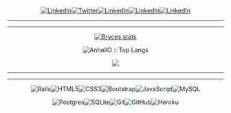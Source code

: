 
<div align="center">

<a href="https://www.codewars.com/users/bwbolt"><img alt="LinkedIn" src="https://img.shields.io/badge/Codewars-B1361E?style=for-the-badge&logo=codewars&logoColor=grey"/></a><a href="https://twitter.com/BryceWein1"><img alt="Twitter" src="https://img.shields.io/badge/Twitter-%231DA1F2.svg?style=for-the-badge&logo=Twitter&logoColor=white"/></a><a href="https://www.linkedin.com/in/bryce-wein/"><img alt="LinkedIn" src="https://img.shields.io/badge/linkedin-%230077B5.svg?style=for-the-badge&logo=linkedin&logoColor=white"/></a><a href="https://www.facebook.com/bryce.wein.1"><img alt="LinkedIn" src="https://img.shields.io/badge/Facebook-%231877F2.svg?style=for-the-badge&logo=Facebook&logoColor=white"/></a><a href="https://leetcode.com/user9947H/"><img alt="LinkedIn" src="https://img.shields.io/badge/LeetCode-000000?style=for-the-badge&logo=LeetCode&logoColor=#d16c06"></a>

</p>

---
---




<div align="center">

<p>

[![Bryces stats](https://github-readme-stats.vercel.app/api?username=bwbolt&show_icons=true&theme=merko&hide=[%22contribs%22,%22issues%22])](https://github.com/bwbolt)

</p>

</div>


<p align="center"><img src="https://github-readme-stats.vercel.app/api/top-langs/?username=bwbolt&langs_count=10&theme=tokyonight&layout=compact" alt="AnhellO :: Top Langs" /></p>



<p align="center">
<img src="https://profile-counter.glitch.me/bwbolt/count.svg"/>
</p>




---







---




<p align="center">

![Rails](https://img.shields.io/badge/rails-%23CC0000.svg?style=for-the-badge&logo=ruby-on-rails&logoColor=white)![HTML5](https://img.shields.io/badge/html5-%23E34F26.svg?style=for-the-badge&logo=html5&logoColor=white)![CSS3](https://img.shields.io/badge/css3-%231572B6.svg?style=for-the-badge&logo=css3&logoColor=white)![Bootstrap](https://img.shields.io/badge/bootstrap-%23563D7C.svg?style=for-the-badge&logo=bootstrap&logoColor=white)![JavaScript](https://img.shields.io/badge/javascript-%23323330.svg?style=for-the-badge&logo=javascript&logoColor=%23F7DF1E)![MySQL](https://img.shields.io/badge/mysql-%2300f.svg?style=for-the-badge&logo=mysql&logoColor=white)

![Postgres](https://img.shields.io/badge/postgres-%23316192.svg?style=for-the-badge&logo=postgresql&logoColor=white)![SQLite](https://img.shields.io/badge/sqlite-%2307405e.svg?style=for-the-badge&logo=sqlite&logoColor=white)![Git](https://img.shields.io/badge/git-%23F05033.svg?style=for-the-badge&logo=git&logoColor=white)![GitHub](https://img.shields.io/badge/github-%23121011.svg?style=for-the-badge&logo=github&logoColor=white)![Heroku](https://img.shields.io/badge/heroku-%23430098.svg?style=for-the-badge&logo=heroku&logoColor=white)


</p>

